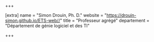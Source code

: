+++

[extra]
name = "Simon Drouin, Ph. D."
website = "https://drouin-simon.github.io/ETS-web//"
title = "Professeur agrégé"
departement = "Département de génie logiciel et des TI"

+++